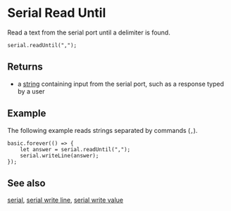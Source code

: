 # Serial Read Until

Read a text from the serial port until a delimiter is found.

```sig
serial.readUntil(",");
```

## Returns

* a [string](/types/string) containing input from the serial port, such as a response typed by a user

## Example

The following example reads strings separated by commands (``,``).

```blocks
basic.forever(() => {
    let answer = serial.readUntil(",");
    serial.writeLine(answer);
});
```

## See also

[serial](/device/serial),
[serial write line](/reference/serial/write-line),
[serial write value](/reference/serial/write-value)
